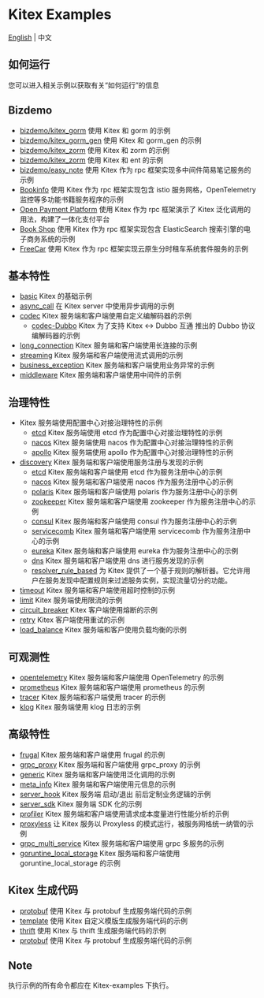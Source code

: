 # Kitex Examples

[English](README.md) | 中文

## 如何运行

您可以进入相关示例以获取有关“如何运行”的信息

## Bizdemo
- [bizdemo/kitex_gorm](bizdemo/kitex_gorm) 使用 Kitex 和 gorm 的示例
- [bizdemo/kitex_gorm_gen](bizdemo/kitex_gorm_gen) 使用 Kitex 和 gorm_gen 的示例
- [bizdemo/kitex_zorm](bizdemo/kitex_zorm) 使用 Kitex 和 zorm 的示例
- [bizdemo/kitex_zorm](bizdemo/kitex_zorm) 使用 Kitex 和 ent 的示例
- [bizdemo/easy_note](bizdemo/easy_note) 使用 Kitex 作为 rpc 框架实现多中间件简易笔记服务的示例
- [Bookinfo](https://github.com/cloudwego/biz-demo/tree/main/bookinfo) 使用 Kitex 作为 rpc 框架实现包含 istio 服务网格，OpenTelemetry 监控等多功能书籍服务程序的示例
- [Open Payment Platform](https://github.com/cloudwego/biz-demo/tree/main/open-payment-platform) 使用 Kitex 作为 rpc 框架演示了 Kitex 泛化调用的用法，构建了一体化支付平台
- [Book Shop](https://github.com/cloudwego/biz-demo/tree/main/book-shop) 使用 Kitex 作为 rpc 框架实现包含 ElasticSearch 搜索引擎的电子商务系统的示例
- [FreeCar](https://github.com/CyanAsterisk/FreeCar) 使用 Kitex 作为 rpc 框架实现云原生分时租车系统套件服务的示例

## 基本特性
- [basic](basic) Kitex 的基础示例
- [async_call](async_call) 在 Kitex server 中使用异步调用的示例
- [codec](codec) Kitex 服务端和客户端使用自定义编解码器的示例
  - [codec-Dubbo](https://github.com/kitex-contrib/codec-dubbo/tree/main/samples/helloworld) Kitex 为了支持 Kitex <-> Dubbo 互通 推出的 Dubbo 协议编解码器的示例
- [long_connection](longconnection) Kitex 服务端和客户端使用长连接的示例
- [streaming](streaming) Kitex 服务端和客户端使用流式调用的示例
- [business_exception](business_exception) Kitex 服务端和客户端使用业务异常的示例
- [middleware](middleware) Kitex 服务端和客户端使用中间件的示例

## 治理特性
- Kitex 服务端使用配置中心对接治理特性的示例
  - [etcd](https://github.com/kitex-contrib/config-etcd/tree/main/example) Kitex 服务端使用 etcd 作为配置中心对接治理特性的示例
  - [nacos](https://github.com/kitex-contrib/config-nacos/tree/main/example) Kitex 服务端使用 nacos 作为配置中心对接治理特性的示例
  - [apollo](https://github.com/kitex-contrib/config-apollo/tree/main/example) Kitex 服务端使用 apollo 作为配置中心对接治理特性的示例
- [discovery](discovery) Kitex 服务端和客户端使用服务注册与发现的示例
  - [etcd](https://github.com/kitex-contrib/registry-etcd/tree/main/example) Kitex 服务端和客户端使用 etcd 作为服务注册中心的示例
  - [nacos](https://github.com/kitex-contrib/registry-nacos/tree/main/example) Kitex 服务端和客户端使用 nacos 作为服务注册中心的示例
  - [polaris](https://github.com/kitex-contrib/registry-polaris/tree/main/example) Kitex 服务端和客户端使用 polaris 作为服务注册中心的示例
  - [zookeeper](https://github.com/kitex-contrib/registry-zookeeper) Kitex 服务端和客户端使用 zookeeper 作为服务注册中心的示例
  - [consul](https://github.com/kitex-contrib/registry-consul/tree/main/example) Kitex 服务端和客户端使用 consul 作为服务注册中心的示例
  - [servicecomb](https://github.com/kitex-contrib/registry-servicecomb/tree/main/example) Kitex 服务端和客户端使用 servicecomb 作为服务注册中心的示例
  - [eureka](https://github.com/kitex-contrib/registry-eureka/tree/main/example) Kitex 服务端和客户端使用 eureka 作为服务注册中心的示例
  - [dns](https://github.com/kitex-contrib/resolver-dns) Kitex 服务端和客户端使用 dns 进行服务发现的示例
  - [resolver_rule_based](https://github.com/kitex-contrib/resolver-rule-based/tree/main/demo) 为 Kitex 提供了一个基于规则的解析器。它允许用户在服务发现中配置规则来过滤服务实例，实现流量切分的功能。
- [timeout](governance/timeout) Kitex 服务端和客户端使用超时控制的示例
- [limit](governance/limit) Kitex 服务端使用限流的示例
- [circuit_breaker](governance/circuitbreak) Kitex 客户端使用熔断的示例
- [retry](governance/retry) Kitex 客户端使用重试的示例
- [load_balance](loadbalancer) Kitex 服务端和客户使用负载均衡的示例

## 可观测性
- [opentelemetry](opentelemetry) Kitex 服务端和客户端使用 OpenTelemetry 的示例
- [prometheus](prometheus) Kitex 服务端和客户端使用 prometheus 的示例
- [tracer](tracer) Kitex 服务端和客户端使用 tracer 的示例
- [klog](klog) Kitex 服务端使用 klog 日志的示例

## 高级特性
- [frugal](frugal) Kitex 服务端和客户端使用 frugal 的示例
- [grpc_proxy](grpcproxy) Kitex 服务端和客户端使用 grpc_proxy 的示例
- [generic](generic) Kitex 服务端和客户端使用泛化调用的示例
- [meta_info](metainfo) Kitex 服务端和客户端使用元信息的示例
- [server_hook](server_hook) Kitex 服务端 启动/退出 前后定制业务逻辑的示例
- [server_sdk](server_sdk) Kitex 服务端 SDK 化的示例
- [profiler](profiler) Kitex 服务端和客户端使用请求成本度量进行性能分析的示例
- [proxyless](proxyless) 让 Kitex 服务以 Proxyless 的模式运行，被服务网格统一纳管的示例
- [grpc_multi_service](grpc_multi_service) Kitex 服务端和客户端使用 grpc 多服务的示例
- [goruntine_local_storage](goroutine-local-storage) Kitex 服务端和客户端使用 goruntine_local_storage 的示例

## Kitex 生成代码
- [protobuf](kitex/protobuf) 使用 Kitex 与 protobuf 生成服务端代码的示例
- [template](kitex/template) 使用 Kitex 自定义模版生成服务端代码的示例
- [thrift](kitex/thrift) 使用 Kitex 与 thrift 生成服务端代码的示例
- [protobuf](kitex/protobuf) 使用 Kitex 与 protobuf 生成服务端代码的示例

## Note

执行示例的所有命令都应在 Kitex-examples 下执行。